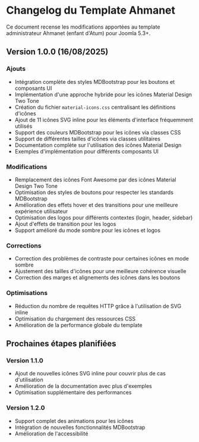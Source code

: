 # Changelog du Template Ahmanet

Ce document recense les modifications apportées au template administrateur Ahmanet (enfant d'Atum) pour Joomla 5.3+.

## Version 1.0.0 (16/08/2025)

### Ajouts
- Intégration complète des styles MDBootstrap pour les boutons et composants UI
- Implémentation d'une approche hybride pour les icônes Material Design Two Tone
- Création du fichier `material-icons.css` centralisant les définitions d'icônes
- Ajout de 11 icônes SVG inline pour les éléments d'interface fréquemment utilisés
- Support des couleurs MDBootstrap pour les icônes via classes CSS
- Support de différentes tailles d'icônes via classes utilitaires
- Documentation complète sur l'utilisation des icônes Material Design
- Exemples d'implémentation pour différents composants UI

### Modifications
- Remplacement des icônes Font Awesome par des icônes Material Design Two Tone
- Optimisation des styles de boutons pour respecter les standards MDBootstrap
- Amélioration des effets hover et des transitions pour une meilleure expérience utilisateur
- Optimisation des logos pour différents contextes (login, header, sidebar)
- Ajout d'effets de transition pour les logos
- Support amélioré du mode sombre pour les icônes et logos

### Corrections
- Correction des problèmes de contraste pour certaines icônes en mode sombre
- Ajustement des tailles d'icônes pour une meilleure cohérence visuelle
- Correction des marges et alignements des icônes dans les boutons

### Optimisations
- Réduction du nombre de requêtes HTTP grâce à l'utilisation de SVG inline
- Optimisation du chargement des ressources CSS
- Amélioration de la performance globale du template

## Prochaines étapes planifiées

### Version 1.1.0
- Ajout de nouvelles icônes SVG inline pour couvrir plus de cas d'utilisation
- Amélioration de la documentation avec plus d'exemples
- Optimisation supplémentaire des performances

### Version 1.2.0
- Support complet des animations pour les icônes
- Intégration de nouvelles fonctionnalités MDBootstrap
- Amélioration de l'accessibilité
